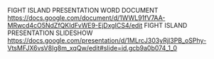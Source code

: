 
FIGHT ISLAND PRESENTATION WORD DOCUMENT
https://docs.google.com/document/d/1WWL91fV7AA-MRwcd4cO5NdZfQKIdFvWE9-EjDxgICS4/edit
FIGHT ISLAND PRESENTATION SLIDESHOW
https://docs.google.com/presentation/d/1MLrcJ303yRjI3PB_oSPhy-VtsMFJX6vsV8Ig8m_xqQw/edit#slide=id.gcb9a0b074_1_0
